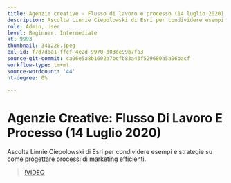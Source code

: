 ```yaml
---
title: Agenzie creative - Flusso di lavoro e processo (14 luglio 2020)
description: Ascolta Linnie Ciepolowski di Esri per condividere esempi e strategie su come progettare processi di marketing efficienti.
role: Admin, User
level: Beginner, Intermediate
kt: 9993
thumbnail: 341220.jpeg
exl-id: f7d7dba1-ffcf-4e2d-9970-d03de99b7fa3
source-git-commit: ca06e5a8b1602a7bcfb83a43f529680a5a96bacf
workflow-type: tm+mt
source-wordcount: '44'
ht-degree: 0%

---
```


# Agenzie Creative: Flusso Di Lavoro E Processo (14 Luglio 2020)

Ascolta Linnie Ciepolowski di Esri per condividere esempi e strategie su come progettare processi di marketing efficienti.

>[!VIDEO](https://video.tv.adobe.com/v/341220/?quality=12&learn=on)

